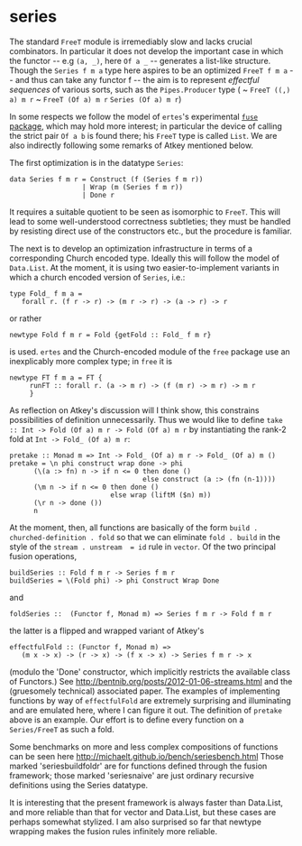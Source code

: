 series
======

The standard `FreeT` module is irremediably slow and lacks
crucial combinators. In particular it does not develop the
important case in which the functor -- e.g `(a, _)`, here
`Of a _` -- generates a list-like structure. Though the
`Series f m a` type here aspires to be an optimized
`FreeT f m a` -- and thus can take any functor f -- the aim is to
represent *effectful sequences* of various sorts, such as the
`Pipes.Producer` type ( \~ `FreeT ((,) a) m r` \~
`FreeT (Of a) m r` `Series (Of a) m r`)

In some respects we follow the model of `ertes`'s experimental
[`fuse` package](http://hub.darcs.net/ertes/fuse), which may hold
more interest; in particular the device of calling the strict
pair `Of a b` is found there; his `FreeT` type is called `List`.
We are also indirectly following some remarks of Atkey mentioned
below.

The first optimization is in the datatype `Series`:

    data Series f m r = Construct (f (Series f m r))
                      | Wrap (m (Series f m r))
                      | Done r

It requires a suitable quotient to be seen as isomorphic to
`FreeT`. This will lead to some well-understood correctness
subtleties; they must be handled by resisting direct use of the
constructors etc., but the procedure is familiar.

The next is to develop an optimization infrastructure in terms of
a corresponding Church encoded type. Ideally this will follow the
model of `Data.List`. At the moment, it is using two
easier-to-implement variants in which a church encoded version of
`Series`, i.e.:

    type Fold_ f m a = 
       forall r. (f r -> r) -> (m r -> r) -> (a -> r) -> r

or rather

    newtype Fold f m r = Fold {getFold :: Fold_ f m r}

is used. `ertes` and the Church-encoded module of the `free`
package use an inexplicably more complex type; in `free` it is

    newtype FT f m a = FT {
         runFT :: forall r. (a -> m r) -> (f (m r) -> m r) -> m r
         }

As reflection on Atkey's discussion will I think show, this constrains
possibilities of definition unnecessarily. Thus we would like to 
define `take :: Int -> Fold (Of a) m r -> Fold (Of a) m r`  by 
instantiating the rank-2 fold at `Int -> Fold_ (Of a) m r`:

    pretake :: Monad m => Int -> Fold_ (Of a) m r -> Fold_ (Of a) m ()
    pretake = \n phi construct wrap done -> phi 
          (\(a :> fn) n -> if n <= 0 then done () 
                                     else construct (a :> (fn (n-1))))
          (\m n -> if n <= 0 then done () 
                             else wrap (liftM ($n) m)) 
          (\r n -> done ()) 
          n

At the moment, then, all functions are basically of the form
`build . churched-definition . fold` so that we can eliminate
`fold . build` in the style of the `stream . unstream  = id` rule
in `vector`. Of the two principal fusion operations,

    buildSeries :: Fold f m r -> Series f m r 
    buildSeries = \(Fold phi) -> phi Construct Wrap Done

and

    foldSeries ::  (Functor f, Monad m) => Series f m r -> Fold f m r

the latter is a flipped and wrapped variant of Atkey's

    effectfulFold :: (Functor f, Monad m) =>
       (m x -> x) -> (r -> x) -> (f x -> x) -> Series f m r -> x

(modulo the 'Done' constructor, which implicitly restricts the
available class of Functors.) See
http://bentnib.org/posts/2012-01-06-streams.html and the
(gruesomely technical) associated paper. The examples of
implementing functions by way of `effectfulFold` are extremely
surprising and illuminating and are emulated here, where I can
figure it out. The definition of `pretake` above is an example. 
Our effort is to define every function on a `Series/FreeT` as 
such a fold.

Some benchmarks on more and less complex compositions of
functions can be seen here
http://michaelt.github.io/bench/seriesbench.html Those marked
'seriesbuildfoldr' are for functions defined through the fusion
framework; those marked 'seriesnaive' are just ordinary recursive
definitions using the Series datatype.

It is interesting that the present framework is always faster
than Data.List, and more reliable than that for vector and
Data.List, but these cases are perhaps somewhat stylized. I am
also surprised so far that newtype wrapping makes the fusion
rules infinitely more reliable.
